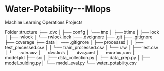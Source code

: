 # Water-Potability---Mlops
Machine Learning Operations Projects

Folder structure
├── .dvc
│   ├── config
│   └── tmp
│       ├── btime
│       ├── lock
│       ├── rwlock
│       └── rwlock.lock
├── .dvcignore
├── .git
├── .gitignore
├── coverage
├── data
│   ├── .gitignore
│   ├── processed
│   │   ├── test_processed.csv
│   │   └── train_processed.csv
│   └── raw
│       ├── test.csv
│       └── train.csv
├── dvc.lock
├── dvc.yaml
├── metrics.json
├── model.pkl
├── src
│   ├── data_collection.py
│   ├── data_prep.py
│   ├── model_bulding.py
│   └── model_eval.py
└── water_potability.csv
